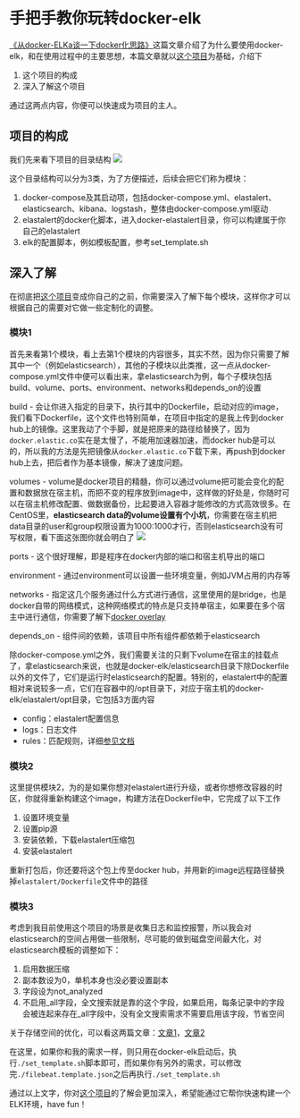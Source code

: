 # 手把手教你玩转docker-elk

[《从docker-ELKa谈一下docker化思路》](http://www.jianshu.com/p/9492e39ca71d)这篇文章介绍了为什么要使用docker-elk，和在使用过程中的主要思想，本篇文章就以[这个项目](https://github.com/jieniu/docker-elk)为基础，介绍下

1. 这个项目的构成
2. 深入了解这个项目

通过这两点内容，你便可以快速成为项目的主人。

## 项目的构成
我们先来看下项目的目录结构
![](http://oekyukinw.bkt.clouddn.com/docker_elk_tree.png)

这个目录结构可以分为3类，为了方便描述，后续会把它们称为模块：

1. docker-compose及其启动项，包括docker-compose.yml、elastalert、elasticsearch、kibana、logstash，整体由docker-compose.yml驱动
2. elastalert的docker化脚本，进入docker-elastalert目录，你可以构建属于你自己的elastalert
3. elk的配置脚本，例如模板配置，参考set_template.sh

## 深入了解
在彻底把[这个项目](https://github.com/jieniu/docker-elk)变成你自己的之前，你需要深入了解下每个模块，这样你才可以根据自己的需要对它做一些定制化的调整。

### 模块1
首先来看第1个模块，看上去第1个模块的内容很多，其实不然，因为你只需要了解其中一个（例如elasticsearch），其他的子模块以此类推，这一点从docker-compose.yml文件中便可以看出来，拿elasticsearch为例，每个子模块包括build、volume、ports、environment、networks和depends_on的设置

build - 会让你进入指定的目录下，执行其中的Dockerfile，启动对应的image，我们看下Dockerfile，这个文件也特别简单，在项目中指定的是我上传到docker hub上的镜像。这里我动了个手脚，就是把原来的路径给替换了，因为`docker.elastic.co`实在是太慢了，不能用加速器加速，而docker hub是可以的，所以我的方法是先把镜像从`docker.elastic.co`下载下来，再push到docker hub上去，把后者作为基本镜像，解决了速度问题。

volumes - volume是docker项目的精髓，你可以通过volume把可能会变化的配置和数据放在宿主机，而把不变的程序放到image中，这样做的好处是，你随时可以在宿主机修改配置、做数据备份，比起要进入容器才能修改的方式高效很多。在CentOS里，**elasticsearch data的volume设置有个小坑**，你需要在宿主机把data目录的user和group权限设置为1000:1000才行，否则elasticsearch没有可写权限，看下面这张图你就会明白了
![](http://oekyukinw.bkt.clouddn.com/docker-elk2.png)

ports - 这个很好理解，即是程序在docker内部的端口和宿主机导出的端口

environment - 通过environment可以设置一些环境变量，例如JVM占用的内存等

networks - 指定这几个服务通过什么方式进行通信，这里使用的是bridge，也是docker自带的网络模式，这种网络模式的特点是只支持单宿主，如果要在多个宿主中进行通信，你需要了解下[docker overlay](https://docs.docker.com/engine/userguide/networking/get-started-overlay/)

depends_on - 组件间的依赖，该项目中所有组件都依赖于elasticsearch

除docker-compose.yml之外，我们需要关注的只剩下volume在宿主的挂载点了，拿elasticsearch来说，也就是docker-elk/elasticsearch目录下除Dockerfile以外的文件了，它们是运行时elasticsearch的配置。特别的，elastalert中的配置相对来说较多一点，它们在容器中的/opt目录下，对应于宿主机的docker-elk/elastalert/opt目录，它包括3方面内容
- config：elastalert配置信息
- logs：日志文件
- rules：匹配规则，详细[参见文档](http://elastalert.readthedocs.io/en/latest/running_elastalert.html)

### 模块2
这里提供模块2，为的是如果你想对elastalert进行升级，或者你想修改容器的时区，你就得重新构建这个image，构建方法在Dockerfile中，它完成了以下工作
1. 设置环境变量
2. 设置pip源
3. 安装依赖，下载elastalert压缩包
4. 安装elastalert

重新打包后，你还要将这个包上传至docker hub，并用新的image远程路径替换掉`elastalert/Dockerfile`文件中的路径

### 模块3
考虑到我目前使用这个项目的场景是收集日志和监控报警，所以我会对elasticsearch的空间占用做一些限制，尽可能的做到磁盘空间最大化，对elasticsearch模板的调整如下：
1. 启用数据压缩
2. 副本数设为0，单机本身也没必要设置副本
3. 字段设为not_analyzed
4. 不启用_all字段，全文搜索就是靠的这个字段，如果启用，每条记录中的字段会被连起来存在_all字段中，没有全文搜索需求不需要启用该字段，节省空间

关于存储空间的优化，可以看这两篇文章：[文章1](https://www.elastic.co/blog/elasticsearch-storage-the-true-story)，[文章2](https://www.elastic.co/blog/elasticsearch-storage-the-true-story-2.0)

在这里，如果你和我的需求一样，则只用在docker-elk启动后，执行`./set_template.sh`脚本即可，而如果你有另外的需求，可以修改完`./filebeat.template.json`之后再执行`./set_template.sh`

通过以上文字，你对[这个项目](https://github.com/jieniu/docker-elk)的了解会更加深入，希望能通过它帮你快速构建一个ELK环境，have fun！
